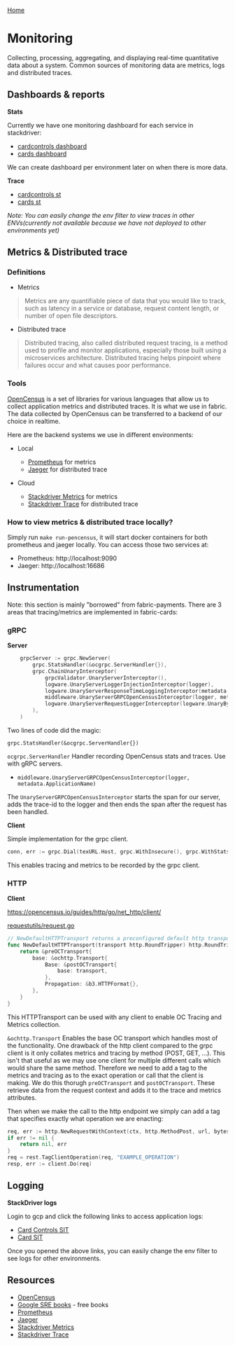 [Home](../../README.md)

# Monitoring

Collecting, processing, aggregating, and displaying real-time quantitative data about a system. Common sources of monitoring data are metrics, logs and distributed traces.

## Dashboards & reports

**Stats**

Currently we have one monitoring dashboard for each service in stackdriver:

- [cardcontrols dashboard](https://console.cloud.google.com/monitoring/dashboards/custom/13062528041815601817?project=anz-x-fabric-np-641432&timeDomain=6h)
- [cards dashboard](https://console.cloud.google.com/monitoring/dashboards/custom/2352205604382254424?project=anz-x-fabric-np-641432&timeDomain=6h)

We can create dashboard per environment later on when there is more data.

**Trace**

- [cardcontrols st](https://console.cloud.google.com/traces/list?project=anz-x-fabric-np-641432&tid=9bb30ee86319ecf9ca6762d4b7729123&pageState=(%22traceIntervalPicker%22:(%22groupValue%22:%22PT6H%22),%22traceFilter%22:(%22chips%22:%22%255B%257B_22k_22_3A_22LABEL_3Aapp_22_2C_22t_22_3A10_2C_22v_22_3A_22_5C_22cardcontrols_5C_22_22%257D_2C%257B_22k_22_3A_22LABEL_3Aenv_22_2C_22t_22_3A10_2C_22v_22_3A_22_5C_22staging_5C_22_22%257D%255D%22)))
- [cards st](https://console.cloud.google.com/traces/list?project=anz-x-fabric-np-641432&tid=9bb30ee86319ecf9ca6762d4b7729123&pageState=(%22traceIntervalPicker%22:(%22groupValue%22:%22PT6H%22),%22traceFilter%22:(%22chips%22:%22%255B%257B_22k_22_3A_22LABEL_3Aenv_22_2C_22t_22_3A10_2C_22v_22_3A_22_5C_22staging_5C_22_22%257D_2C%257B_22k_22_3A_22LABEL_3Aapp_22_2C_22t_22_3A10_2C_22v_22_3A_22_5C_22cards_5C_22_22%257D%255D%22)))

*Note: You can easily change the env filter to view traces in other ENVs(currently not available because we have not deployed to other environments yet)*

## Metrics & Distributed trace

### Definitions

- Metrics

> Metrics are any quantifiable piece of data that you would like to track, such as latency in a service or database, request content length, or number of open file descriptors.

- Distributed trace

> Distributed tracing, also called distributed request tracing, is a method used to profile and monitor applications, especially those built using a microservices architecture. Distributed tracing helps pinpoint where failures occur and what causes poor performance.

### Tools

[OpenCensus](https://opencensus.io/) is a set of libraries for various languages that allow us to collect application metrics and distributed traces. It is what we use in fabric. The data collected by OpenCensus can be transferred to a backend of our choice in realtime.

Here are the backend systems we use in different environments:
  - Local
    - [Prometheus](https://prometheus.io/) for metrics
    - [Jaeger](https://www.jaegertracing.io/) for distributed trace

  - Cloud
    - [Stackdriver Metrics](https://cloud.google.com/monitoring/docs) for metrics
    - [Stackdriver Trace](https://cloud.google.com/trace/docs) for distributed trace

### How to view metrics & distributed trace locally?

Simply run `make run-pencensus`, it will start docker containers for both prometheus and jaeger locally.
You can access those two services at:
- Prometheus: http://localhost:9090
- Jaeger:  http://localhost:16686

## Instrumentation

Note: this section is mainly "borrowed" from fabric-payments. There are 3 areas that tracing/metrics are implemented in fabric-cards:

### gRPC

**Server**

```go
	grpcServer := grpc.NewServer(
		grpc.StatsHandler(&ocgrpc.ServerHandler{}),
		grpc.ChainUnaryInterceptor(
			grpcValidator.UnaryServerInterceptor(),
			logware.UnaryServerLoggerInjectionInterceptor(logger),
			logware.UnaryServerResponseTimeLoggingInterceptor(metadata.ApplicationName, logware.UnaryBypassPathPrefixes(healthPrefix, reflectionPrefix)),
			middleware.UnaryServerGRPCOpenCensusInterceptor(logger, metadata.ApplicationName),
			logware.UnaryServerRequestLoggerInterceptor(logware.UnaryBypassPathPrefixes(healthPrefix, reflectionPrefix)),
		),
	)
```

Two lines of code did the magic:

`grpc.StatsHandler(&ocgrpc.ServerHandler{})`

`ocgrpc.ServerHandler` Handler recording OpenCensus stats and traces. Use with gRPC servers.

 - `middleware.UnaryServerGRPCOpenCensusInterceptor(logger, metadata.ApplicationName)`

The `UnaryServerGRPCOpenCensusInterceptor` starts the span for our server, adds the trace-id to the logger and then ends the span after the request has been handled.

**Client**

Simple implementation for the grpc client.

```go
conn, err := grpc.Dial(texURL.Host, grpc.WithInsecure(), grpc.WithStatsHandler(&ocgrpc.ClientHandler{})
```

This enables tracing and metrics to be recorded by the grpc client.

### HTTP

**Client**

https://opencensus.io/guides/http/go/net_http/client/

[requestutils/request.go](../pkg/requestutils/request.go)
```go
// NewDefaultHTTPTransport returns a preconfigured default http transport
func NewDefaultHTTPTransport(transport http.RoundTripper) http.RoundTripper {
	return &preOCTransport{
		base: &ochttp.Transport{
			Base: &postOCTransport{
				base: transport,
			},
			Propagation: &b3.HTTPFormat{},
		},
	}
}
```

This HTTPTransport can be used with any client to enable OC Tracing and Metrics collection.

`&ochttp.Transport` Enables the base OC transport which handles most of the functionality. One drawback of the http client compared to the grpc client is it only collates metrics and tracing by method (POST, GET, ...). This isn't that useful as we may use one client for multiple different calls which would share the same method. Therefore we need to add a tag to the metrics and tracing as to the exact operation or call that the client is making. We do this thorugh `preOCTransport` and `postOCTransport`. These retrieve data from the request context and adds it to the trace and metrics attributes.

Then when we make the call to the http endpoint we simply can add a tag that specifies exactly what operation we are enacting:

```go
req, err := http.NewRequestWithContext(ctx, http.MethodPost, url, bytes.NewReader(b))
if err != nil {
    return nil, err
}
req = rest.TagClientOperation(req, "EXAMPLE_OPERATION")
resp, err := client.Do(req)
```

## Logging

**StackDriver logs**

Login to gcp and click the following links to access application logs:
- [Card Controls SIT](https://console.cloud.google.com/logs/viewer?project=anz-x-apps-np-e1bb39&customFacets=undefined&limitCustomFacetWidth=true&minLogLevel=0&expandAll=false&timestamp=2020-05-19T06:32:28.459000000Z&advancedFilter=resource.type%3D%22k8s_container%22%0Aresource.labels.cluster_name%3D%22anz-x-apps-np-gke%22%0Aresource.labels.namespace_name%3D%22fabric-services-sit%22%0Aresource.labels.container_name%3D%22cardcontrols%22%0A&dateRangeStart=2020-05-19T00:45:07.110Z&interval=PT6H&scrollTimestamp=2020-05-19T06:31:24.745057904Z&dateRangeEnd=2020-05-19T06:45:07.110Z)
- [Card SIT](https://console.cloud.google.com/logs/viewer?project=anz-x-apps-np-e1bb39&customFacets=undefined&limitCustomFacetWidth=true&minLogLevel=0&expandAll=false&timestamp=2020-05-19T06:32:28.459000000Z&advancedFilter=resource.type%3D%22k8s_container%22%0Aresource.labels.cluster_name%3D%22anz-x-apps-np-gke%22%0Aresource.labels.namespace_name%3D%22fabric-services-sit%22%0Aresource.labels.container_name%3D%22cards%22%0A&dateRangeStart=2020-05-19T00:44:00.693Z&interval=PT6H&scrollTimestamp=2020-05-19T06:34:17.476399384Z&dateRangeEnd=2020-05-19T06:44:00.693Z)

Once you opened the above links, you can easily change the env filter to see logs for other environments.

## Resources

- [OpenCensus](https://opencensus.io/)
- [Google SRE books](https://landing.google.com/sre/books/) - free books
- [Prometheus](https://prometheus.io/)
- [Jaeger](https://www.jaegertracing.io/)
- [Stackdriver Metrics](https://cloud.google.com/monitoring/docs)
- [Stackdriver Trace](https://cloud.google.com/trace/docs)
